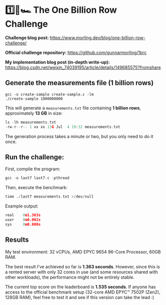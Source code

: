 #  **1️⃣🐝🏎️ The One Billion Row Challenge**

**Challenge blog post:** https://www.morling.dev/blog/one-billion-row-challenge/

**Official challenge repository:** https://github.com/gunnarmorling/1brc

**My implementation blog post (in-depth write-up):** https://blog.csdn.net/weixin_74039195/article/details/149685575?fromshare

## **Generate the measurements file (1 billion rows)**

```
gcc -o create-sample create-sample.c -lm
./create-sample 1000000000
```

This will generate a `measurements.txt` file containing **1 billion rows**, approximately **13 GB** in size:

```c
ls -lh measurements.txt
-rw-r--r-- 1 xx xx 13G Jul  4 19:32 measurements.txt
```

The generation process takes a minute or two, but you only need to do it once.

## **Run the challenge:**

First, compile the program:

```C
gcc -o last7 last7.c -pthread
```

Then, execute the benchmark:

```c
time ./last7 measurements.txt >/dev/null
```

Example output:

```c
real    0m1.363s
user    0m0.002s
sys     0m0.000s
```

## **Results**

My test environment: 32 vCPUs, AMD EPYC 9654 96-Core Processor, 60GB RAM.

The best result I’ve achieved so far is **1.363 seconds**. However, since this is a rented server with only 32 cores in use (and some resources shared with other workloads), the performance might not be entirely stable.

The current top score on the leaderboard is **1.535 seconds**.
 If anyone has access to the official benchmark setup (32-core AMD EPYC™ 7502P (Zen2), 128GB RAM), feel free to test it and see if this version can take the lead :)
